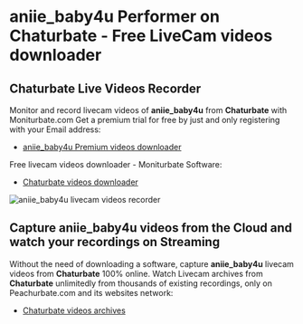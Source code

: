 # aniie_baby4u Performer on Chaturbate - Free LiveCam videos downloader

## Chaturbate Live Videos Recorder

Monitor and record livecam videos of **aniie_baby4u** from **Chaturbate** with Moniturbate.com
Get a premium trial for free by just and only registering with your Email address:
* [aniie_baby4u Premium videos downloader](https://moniturbate.com/request-demo-licence-key.html)

Free livecam videos downloader - Moniturbate Software:
* [Chaturbate videos downloader](https://moniturbate.com/moniturbate-download-software.html)

![aniie_baby4u livecam videos recorder](https://peachurnet.com/templates/moniturbate-software.png)


## Capture aniie_baby4u videos from the Cloud and watch your recordings on Streaming

Without the need of downloading a software, capture **aniie_baby4u** livecam videos from **Chaturbate** 100% online.
Watch Livecam archives from **Chaturbate** unlimitedly from thousands of existing recordings, only on Peachurbate.com and its websites network:
* [Chaturbate videos archives](https://peachurnet.com/)